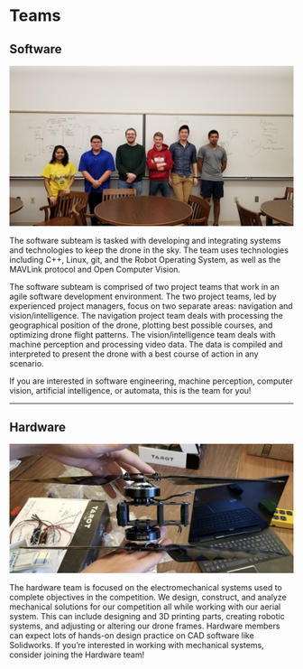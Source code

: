 # Teams
## Software
![](res/img/software_team.jpg)

The software subteam is tasked with developing and integrating systems and technologies to keep the drone in the sky. The team uses technologies including C++, Linux, git, and the Robot Operating System, as well as the MAVLink protocol and Open Computer Vision. 

The software subteam is comprised of two project teams that work in an agile software development environment. The two project teams, led by experienced project managers, focus on two separate areas: navigation and vision/intelligence. The navigation project team deals with processing the geographical position of the drone, plotting best possible courses, and optimizing drone flight patterns. The vision/intelligence team deals with machine perception and processing video data. The data is compiled and interpreted to present the drone with a best course of action in any scenario.

If you are interested in software engineering, machine perception, computer vision, artificial intelligence, or automata, this is the team for you!

***

## Hardware
![](res/img/power_system.png)

The hardware team is focused on the electromechanical systems used to complete objectives in the competition. We design, construct, and analyze mechanical solutions for our competition all while working with our aerial system. This can include designing and 3D printing parts, creating robotic systems, and adjusting or altering our drone frames. Hardware members can expect lots of hands-on design practice on CAD software like Solidworks. If you’re interested in working with mechanical systems, consider joining the Hardware team!

